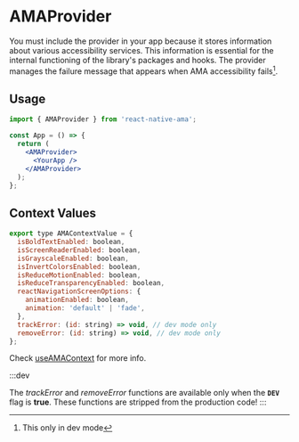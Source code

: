 # AMAProvider

You must include the provider in your app because it stores information about various accessibility services. This information is essential for the internal functioning of the library's packages and hooks.
The provider manages the failure message that appears when AMA accessibility fails[^1].

## Usage

```jsx {1-4,8-9}
import { AMAProvider } from 'react-native-ama';

const App = () => {
  return (
    <AMAProvider>
      <YourApp />
    </AMAProvider>
  );
};
```

## Context Values

```js title=packages/core/src/components/AMAProvider.tsx
export type AMAContextValue = {
  isBoldTextEnabled: boolean,
  isScreenReaderEnabled: boolean,
  isGrayscaleEnabled: boolean,
  isInvertColorsEnabled: boolean,
  isReduceMotionEnabled: boolean,
  isReduceTransparencyEnabled: boolean,
  reactNavigationScreenOptions: {
    animationEnabled: boolean,
    animation: 'default' | 'fade',
  },
  trackError: (id: string) => void, // dev mode only
  removeError: (id: string) => void, // dev mode only
};
```

Check [useAMAContext](../hooks/useAMAContext) for more info.

:::dev

The <i>trackError</i> and <i>removeError</i> functions are available only when the <code>**DEV**</code> flag is <strong>true</strong>. These functions are stripped from the production code!
:::

[^1]: This only in dev mode
